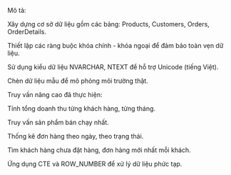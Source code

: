 Mô tả:

Xây dựng cơ sở dữ liệu gồm các bảng: Products, Customers, Orders, OrderDetails.

Thiết lập các ràng buộc khóa chính - khóa ngoại để đảm bảo toàn vẹn dữ liệu.

Sử dụng kiểu dữ liệu NVARCHAR, NTEXT để hỗ trợ Unicode (tiếng Việt).

Chèn dữ liệu mẫu để mô phỏng môi trường thật.

Truy vấn nâng cao đã thực hiện:

Tính tổng doanh thu từng khách hàng, từng tháng.

Truy vấn sản phẩm bán chạy nhất.

Thống kê đơn hàng theo ngày, theo trạng thái.

Tìm khách hàng chưa đặt hàng, đơn hàng mới nhất mỗi khách.

Ứng dụng CTE và ROW_NUMBER để xử lý dữ liệu phức tạp.
